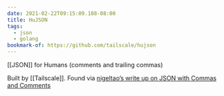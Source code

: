 ```yaml
---
date: 2021-02-22T09:15:09.108-08:00
title: HuJSON
tags:
  - json
  - golang
bookmark-of: https://github.com/tailscale/hujson
---
```

[[JSON]] for Humans (comments and trailing commas)

Built by [[Tailscale]]. Found via [nigeltao’s write up on JSON with Commas and Comments](https://nigeltao.github.io/blog/2021/json-with-commas-comments.html)
